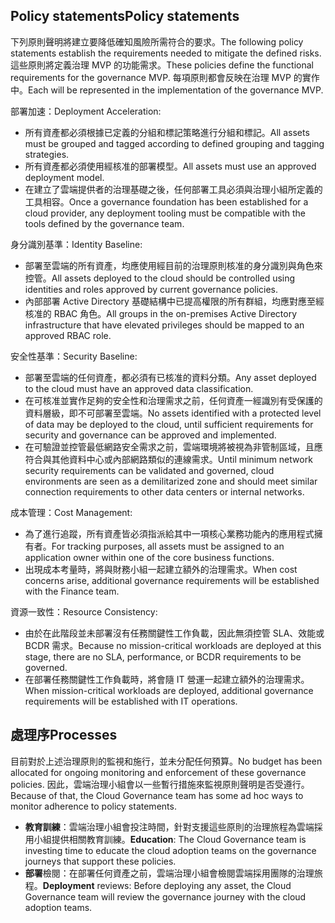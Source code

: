 <!-- TEMPLATE FILE - DO NOT ADD METADATA -->

## <a name="policy-statements"></a><span data-ttu-id="d222e-101">Policy statements</span><span class="sxs-lookup"><span data-stu-id="d222e-101">Policy statements</span></span>

<span data-ttu-id="d222e-102">下列原則聲明將建立要降低確知風險所需符合的要求。</span><span class="sxs-lookup"><span data-stu-id="d222e-102">The following policy statements establish the requirements needed to mitigate the defined risks.</span></span> <span data-ttu-id="d222e-103">這些原則將定義治理 MVP 的功能需求。</span><span class="sxs-lookup"><span data-stu-id="d222e-103">These policies define the functional requirements for the governance MVP.</span></span> <span data-ttu-id="d222e-104">每項原則都會反映在治理 MVP 的實作中。</span><span class="sxs-lookup"><span data-stu-id="d222e-104">Each will be represented in the implementation of the governance MVP.</span></span>

<span data-ttu-id="d222e-105">部署加速：</span><span class="sxs-lookup"><span data-stu-id="d222e-105">Deployment Acceleration:</span></span>

- <span data-ttu-id="d222e-106">所有資產都必須根據已定義的分組和標記策略進行分組和標記。</span><span class="sxs-lookup"><span data-stu-id="d222e-106">All assets must be grouped and tagged according to defined grouping and tagging strategies.</span></span>
- <span data-ttu-id="d222e-107">所有資產都必須使用經核准的部署模型。</span><span class="sxs-lookup"><span data-stu-id="d222e-107">All assets must use an approved deployment model.</span></span>
- <span data-ttu-id="d222e-108">在建立了雲端提供者的治理基礎之後，任何部署工具必須與治理小組所定義的工具相容。</span><span class="sxs-lookup"><span data-stu-id="d222e-108">Once a governance foundation has been established for a cloud provider, any deployment tooling must be compatible with the tools defined by the governance team.</span></span>

<span data-ttu-id="d222e-109">身分識別基準：</span><span class="sxs-lookup"><span data-stu-id="d222e-109">Identity Baseline:</span></span>

- <span data-ttu-id="d222e-110">部署至雲端的所有資產，均應使用經目前的治理原則核准的身分識別與角色來控管。</span><span class="sxs-lookup"><span data-stu-id="d222e-110">All assets deployed to the cloud should be controlled using identities and roles approved by current governance policies.</span></span>
- <span data-ttu-id="d222e-111">內部部署 Active Directory 基礎結構中已提高權限的所有群組，均應對應至經核准的 RBAC 角色。</span><span class="sxs-lookup"><span data-stu-id="d222e-111">All groups in the on-premises Active Directory infrastructure that have elevated privileges should be mapped to an approved RBAC role.</span></span>

<span data-ttu-id="d222e-112">安全性基準：</span><span class="sxs-lookup"><span data-stu-id="d222e-112">Security Baseline:</span></span>

- <span data-ttu-id="d222e-113">部署至雲端的任何資產，都必須有已核准的資料分類。</span><span class="sxs-lookup"><span data-stu-id="d222e-113">Any asset deployed to the cloud must have an approved data classification.</span></span>
- <span data-ttu-id="d222e-114">在可核准並實作足夠的安全性和治理需求之前，任何資產一經識別有受保護的資料層級，即不可部署至雲端。</span><span class="sxs-lookup"><span data-stu-id="d222e-114">No assets identified with a protected level of data may be deployed to the cloud, until sufficient requirements for security and governance can be approved and implemented.</span></span>
- <span data-ttu-id="d222e-115">在可驗證並控管最低網路安全需求之前，雲端環境將被視為非管制區域，且應符合與其他資料中心或內部網路類似的連線需求。</span><span class="sxs-lookup"><span data-stu-id="d222e-115">Until minimum network security requirements can be validated and governed, cloud environments are seen as a demilitarized zone and should meet similar connection requirements to other data centers or internal networks.</span></span>

<span data-ttu-id="d222e-116">成本管理：</span><span class="sxs-lookup"><span data-stu-id="d222e-116">Cost Management:</span></span>

- <span data-ttu-id="d222e-117">為了進行追蹤，所有資產皆必須指派給其中一項核心業務功能內的應用程式擁有者。</span><span class="sxs-lookup"><span data-stu-id="d222e-117">For tracking purposes, all assets must be assigned to an application owner within one of the core business functions.</span></span>
- <span data-ttu-id="d222e-118">出現成本考量時，將與財務小組一起建立額外的治理需求。</span><span class="sxs-lookup"><span data-stu-id="d222e-118">When cost concerns arise, additional governance requirements will be established with the Finance team.</span></span>

<span data-ttu-id="d222e-119">資源一致性：</span><span class="sxs-lookup"><span data-stu-id="d222e-119">Resource Consistency:</span></span>

- <span data-ttu-id="d222e-120">由於在此階段並未部署沒有任務關鍵性工作負載，因此無須控管 SLA、效能或 BCDR 需求。</span><span class="sxs-lookup"><span data-stu-id="d222e-120">Because no mission-critical workloads are deployed at this stage, there are no SLA, performance, or BCDR requirements to be governed.</span></span>
- <span data-ttu-id="d222e-121">在部署任務關鍵性工作負載時，將會隨 IT 營運一起建立額外的治理需求。</span><span class="sxs-lookup"><span data-stu-id="d222e-121">When mission-critical workloads are deployed, additional governance requirements will be established with IT operations.</span></span>

## <a name="processes"></a><span data-ttu-id="d222e-122">處理序</span><span class="sxs-lookup"><span data-stu-id="d222e-122">Processes</span></span>

<span data-ttu-id="d222e-123">目前對於上述治理原則的監視和施行，並未分配任何預算。</span><span class="sxs-lookup"><span data-stu-id="d222e-123">No budget has been allocated for ongoing monitoring and enforcement of these governance policies.</span></span> <span data-ttu-id="d222e-124">因此，雲端治理小組會以一些暫行措施來監視原則聲明是否受遵行。</span><span class="sxs-lookup"><span data-stu-id="d222e-124">Because of that, the Cloud Governance team has some ad hoc ways to monitor adherence to policy statements.</span></span>

- <span data-ttu-id="d222e-125">**教育訓練**：雲端治理小組會投注時間，針對支援這些原則的治理旅程為雲端採用小組提供相關教育訓練。</span><span class="sxs-lookup"><span data-stu-id="d222e-125">**Education**: The Cloud Governance team is investing time to educate the cloud adoption teams on the governance journeys that support these policies.</span></span>
- <span data-ttu-id="d222e-126">**部署**檢閱：在部署任何資產之前，雲端治理小組會檢閱雲端採用團隊的治理旅程。</span><span class="sxs-lookup"><span data-stu-id="d222e-126">**Deployment** reviews: Before deploying any asset, the Cloud Governance team will review the governance journey with the cloud adoption teams.</span></span>
